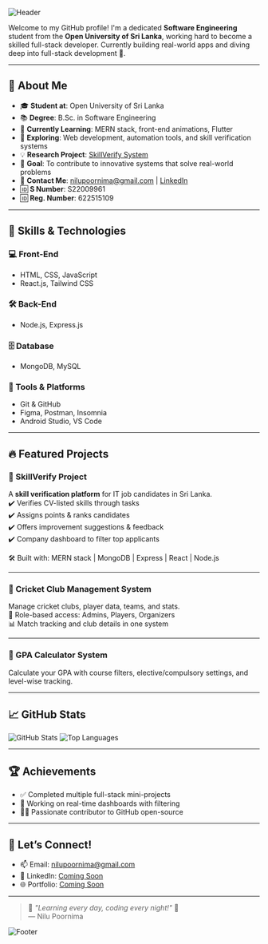 ![Header](https://capsule-render.vercel.app/api?type=waving&color=0:7F7FD5,50:86A8E7,100:91EAE4&height=200&section=header&text=Hi%20👋%20I'm%20Nilu%20Poornima&fontSize=35&fontAlign=center&fontColor=ffffff)

Welcome to my GitHub profile! I'm a dedicated **Software Engineering** student from the **Open University of Sri Lanka**, working hard to become a skilled full-stack developer. Currently building real-world apps and diving deep into full-stack development 🚀.

---

## 🌟 About Me
- 🎓 **Student at**: Open University of Sri Lanka
- 📚 **Degree**: B.Sc. in Software Engineering
- 🌱 **Currently Learning**: MERN stack, front-end animations, Flutter
- 🔭 **Exploring**: Web development, automation tools, and skill verification systems
- 💡 **Research Project**: [SkillVerify System](#skillverify-project)
- 🧠 **Goal**: To contribute to innovative systems that solve real-world problems
- 📨 **Contact Me**: nilupoornima@gmail.com | [LinkedIn](#)
- 🆔 **S Number**: S22009961  
- 🆔 **Reg. Number**: 622515109

---

## 🚀 Skills & Technologies
### 💻 Front-End
- HTML, CSS, JavaScript
- React.js, Tailwind CSS

### 🛠️ Back-End
- Node.js, Express.js

### 🗄️ Database
- MongoDB, MySQL

### 🧰 Tools & Platforms
- Git & GitHub
- Figma, Postman, Insomnia
- Android Studio, VS Code

---

## 🔥 Featured Projects
### 🎯 SkillVerify Project
A **skill verification platform** for IT job candidates in Sri Lanka.  
✔️ Verifies CV-listed skills through tasks  
✔️ Assigns points & ranks candidates  
✔️ Offers improvement suggestions & feedback  
✔️ Company dashboard to filter top applicants

🛠 Built with: MERN stack | MongoDB | Express | React | Node.js

---

### 🏏 Cricket Club Management System
Manage cricket clubs, player data, teams, and stats.  
👥 Role-based access: Admins, Players, Organizers  
📊 Match tracking and club details in one system

---

### 📐 GPA Calculator System
Calculate your GPA with course filters, elective/compulsory settings, and level-wise tracking.

---

## 📈 GitHub Stats
![GitHub Stats](https://github-readme-stats.vercel.app/api?username=NiluPoornima&show_icons=true&theme=radical)
![Top Languages](https://github-readme-stats.vercel.app/api/top-langs/?username=NiluPoornima&layout=compact&theme=radical)

---

## 🏆 Achievements
- ✅ Completed multiple full-stack mini-projects
- 🧩 Working on real-time dashboards with filtering
- 👨‍💻 Passionate contributor to GitHub open-source

---

## 📣 Let’s Connect!
- 📫 Email: [nilupoornima@gmail.com](mailto:nilupoornima@gmail.com)
- 💼 LinkedIn: [Coming Soon](#)
- 🌐 Portfolio: [Coming Soon](#)

---

> 🌟 *"Learning every day, coding every night!"* 🌟  
> — Nilu Poornima

![Footer](https://capsule-render.vercel.app/api?type=waving&color=0:91EAE4,50:86A8E7,100:7F7FD5&height=120&section=footer)
